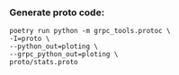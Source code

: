 ### Generate proto code:
```
poetry run python -m grpc_tools.protoc \
-I=proto \
--python_out=ploting \
--grpc_python_out=ploting \
proto/stats.proto
```
